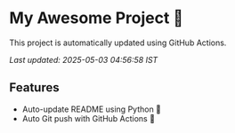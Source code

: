 # My Awesome Project 🚀

This project is automatically updated using GitHub Actions.

_Last updated: 2025-05-03 04:56:58 IST_

## Features
- Auto-update README using Python 🐍
- Auto Git push with GitHub Actions 🤖
